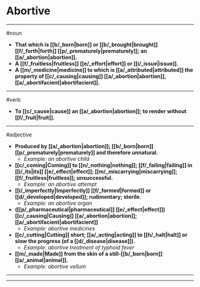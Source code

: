 # Abortive
---
#noun
- **That which is [[b/_born|born]] or [[b/_brought|brought]] [[f/_forth|forth]] [[p/_prematurely|prematurely]]; an [[a/_abortion|abortion]].**
- **A [[f/_fruitless|fruitless]] [[e/_effort|effort]] or [[i/_issue|issue]].**
- **A [[m/_medicine|medicine]] to which is [[a/_attributed|attributed]] the property of [[c/_causing|causing]] [[a/_abortion|abortion]], [[a/_abortifacient|abortifacient]].**
---
#verb
- **To [[c/_cause|cause]] an [[a/_abortion|abortion]]; to render without [[f/_fruit|fruit]].**
---
#adjective
- **Produced by [[a/_abortion|abortion]]; [[b/_born|born]] [[p/_prematurely|prematurely]] and therefore unnatural.**
	- _Example: an abortive child_
- **[[c/_coming|Coming]] to [[n/_nothing|nothing]]; [[f/_failing|failing]] in [[i/_its|its]] [[e/_effect|effect]]; [[m/_miscarrying|miscarrying]]; [[f/_fruitless|fruitless]]; unsuccessful.**
	- _Example: an abortive attempt_
- **[[i/_imperfectly|Imperfectly]] [[f/_formed|formed]] or [[d/_developed|developed]]; rudimentary; sterile.**
	- _Example: an abortive organ_
- **([[p/_pharmaceutical|pharmaceutical]] [[e/_effect|effect]]) [[c/_causing|Causing]] [[a/_abortion|abortion]]; [[a/_abortifacient|abortifacient]]**
	- _Example: abortive medicines_
- **[[c/_cutting|Cutting]] short; [[a/_acting|acting]] to [[h/_halt|halt]] or slow the progress (of a [[d/_disease|disease]]).**
	- _Example: abortive treatment of typhoid fever_
- **[[m/_made|Made]] from the skin of a still-[[b/_born|born]] [[a/_animal|animal]].**
	- _Example: abortive vellum_
---
---
